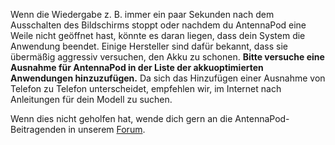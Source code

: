 Wenn die Wiedergabe z. B. immer ein paar Sekunden nach dem Ausschalten des Bildschirms stoppt oder nachdem du AntennaPod eine Weile nicht geöffnet hast, könnte es daran liegen, dass dein System die Anwendung beendet. Einige Hersteller sind dafür bekannt, dass sie übermäßig aggressiv versuchen, den Akku zu schonen. **Bitte versuche eine Ausnahme für AntennaPod in der Liste der akkuoptimierten Anwendungen hinzuzufügen.** Da sich das Hinzufügen einer Ausnahme von Telefon zu Telefon unterscheidet, empfehlen wir, im Internet nach Anleitungen für dein Modell zu suchen.

Wenn dies nicht geholfen hat, wende dich gern an die AntennaPod-Beitragenden in unserem [Forum](https://forum.antennapod.org).
